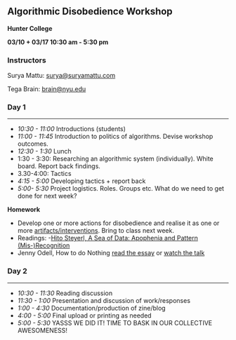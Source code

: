 ## Algorithmic Disobedience Workshop

**Hunter College**

**03/10 + 03/17 10:30 am - 5:30 pm**



### Instructors

Surya Mattu: surya@suryamattu.com

Tega Brain: brain@nyu.edu



###  Day 1

---



- *10:30 - 11:00* Introductions (students)
- *11:00 - 11:45* Introduction to politics of algorithms. Devise workshop outcomes.
- *12:30 - 1:30* Lunch
- 1:30 - 3:30: Researching an algorithmic system (individually). White board. Report back findings.
- 3.30-4:00: Tactics 
- *4:15 - 5:00*  Developing tactics + report back
- *5:00- 5:30* Project logistics. Roles. Groups etc. What do we need to get done for next week? 
  
**Homework**  
- Develop one or more actions for disobedience and realise it as one or more [artifacts/interventions](https://github.com/samatt/hunter-workshop/blob/master/3-artifact.md). Bring to class next week. 
- Readings:
 -[Hito Steyerl, A Sea of Data: Apophenia and Pattern (Mis-)Recognition](https://drive.google.com/file/d/0B8pZRjIECCvPVUIxcmQtQmw3TjQ/view?usp=sharing)
 - Jenny Odell, How to do Nothing [read the essay](https://medium.com/@the_jennitaur/how-to-do-nothing-57e100f59bbb) or [watch the talk](https://www.youtube.com/watch?v=mNRqswoCVcM)

### Day 2

---

- *10:30 - 11:30* Reading discussion
- *11:30 - 1:00* Presentation and discussion of work/responses
- *1:00 - 4:30* Documentation/production of zine/blog
- *4:00 - 5:00* Final upload or printing as needed
- *5:00 - 5:30* YASSS WE DID IT! TIME TO BASK IN OUR COLLECTIVE AWESOMENESS!
